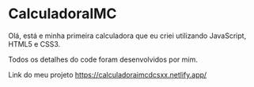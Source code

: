 # CalculadoraIMC

Olá, está e minha primeira calculadora que eu criei utilizando JavaScript, HTML5 e CSS3.

Todos os detalhes do code foram desenvolvidos por mim.

Link do meu projeto https://calculadoraimcdcsxx.netlify.app/ 
